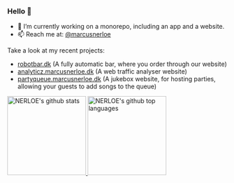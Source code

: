 ### Hello 👋

- 🔭 I’m currently working on a monorepo, including an app and a website.
- 📫 Reach me at: [@marcusnerloe](https://twitter.com/marcusnerloe)

Take a look at my recent projects:
- [robotbar.dk](https://robotbar.dk) (A fully automatic bar, where you order through our website)
- [analyticz.marcusnerloe.dk](https://analyticz.marcusnerloe.dk/analyticz.marcusnerloe.dk) (A web traffic analyser website)
- [partyqueue.marcusnerloe.dk](https://partyqueue.marcusnerloe.dk/queue/cl6tt077a0199tsu156mh598m) (A jukebox website, for hosting parties, allowing your guests to add songs to the queue)

<a href="https://github.com/nerloe">
  <img height="180em" src="https://github-readme-stats.vercel.app/api?username=nerloe&show_icons=true&theme=github_dark&count_private=true" alt="NERLOE's github stats" />
  <img height="180em" src="https://github-readme-stats.vercel.app/api/top-langs/?username=nerloe&theme=github_dark&layout=compact&hide=css,scss,html" alt="NERLOE's github top languages" />
</a>
<br/>

<!--
**NERLOE/nerloe** is a ✨ _special_ ✨ repository because its `README.md` (this file) appears on your GitHub profile.

Here are some ideas to get you started:

- 🔭 I’m currently working on ...
- 🌱 I’m currently learning ...
- 👯 I’m looking to collaborate on ...
- 🤔 I’m looking for help with ...
- 💬 Ask me about ...
- 📫 How to reach me: ...
- 😄 Pronouns: ...
- ⚡ Fun fact: ...
-->
